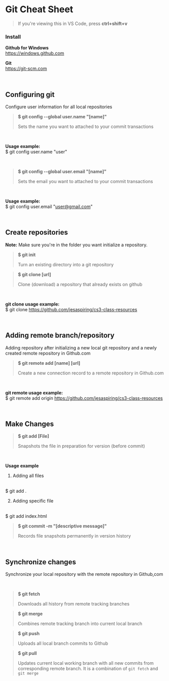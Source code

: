 # Git Cheat Sheet
> If you're viewing this in VS Code, press **ctrl+shift+v**



### Install
**Github for Windows**
<br>
https://windows.github.com

**Git**
<br>
https://git-scm.com

<br>


## Configuring git
Configure user information for all local repositories

> **$ git config --global user.name "[name]"**
>
> Sets the name you want to attached to your commit transactions
<br>

**Usage example:**
<br>
$ git config user.name "user"

<br>

> **$ git config --global user.email "[name]"**
>
>Sets the email you want to attached to your commit transactions
<br>

**Usage example:**
<br>
$ git config user.email "user@gmail.com"

<br>


## Create repositories
**Note:** Make sure you're in the folder you want initialize a repository.

> **$ git init**
>
> Turn an existing directory into a git repository

> **$ git clone [url]** 
>
>Clone (download) a repository that already exists on github
<br>

**git clone usage example:** 
<br>
$ git clone https://github.com/jesaspiring/cs3-class-resources

<br>


## Adding remote branch/repository
Adding repository after initializing a new local git repository and a newly created remote repository in Github.com

> **$ git remote add [name] [url]**
>
> Create a new connection record to a remote repository in Github.com
<br>

**git remote usage example:**
<br>
$ git remote add origin https://github.com/jesaspiring/cs3-class-resources 

<br>


## Make Changes

> **$ git add [File]**
>
>Snapshots the file in preparation for version (before commit)
<br>

**Usage example**
<br>
1. Adding all files
<br>
$ git add .

2. Adding specific file
<br>
$ git add index.html


> **$ git commit -m "[descriptive message]"**
>
> Records file snapshots permanently in version history
<br>


## Synchronize changes
Synchronize your local repository with the remote repository in Github,com

<br>

> **$ git fetch**
>
> Downloads all history from remote tracking branches

> **$ git merge**
>
> Combines remote tracking branch into current local branch

> **$ git push**
>
>Uploads all local branch commits to Github

> **$ git pull**
>
>Updates current local working branch with all new commits from corresponding remote branch. It is a combination of `git fetch` and `git merge`

<br>


